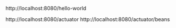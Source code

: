http://localhost:8080/hello-world

http://localhost:8080/actuator
http://localhost:8080/actuator/beans